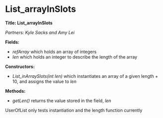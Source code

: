 # List_arrayInSlots
**Title: List_arrayInSlots**

*Partners: Kyle Sacks and Amy Lei*



**Fields:**
- *refArray* which holds an array of integers
- *len* which holds an integer to describe the length of the array



**Constructors:**
- *List_inArraySlots(int len)* which instantiates an array of a given length + 10, and assigns the value to *len* 



**Methods:** 
- *getLen()* returns the value stored in the field, *len*

UserOfList only tests instantiation and the length function currently
